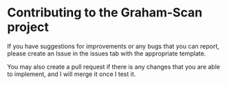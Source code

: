# Contributing to the Graham-Scan project

If you have suggestions for improvements or any bugs that you can report, please create an Issue in the issues tab with the appropriate
template.

You may also create a pull request if there is any changes that you are able to implement, and I will merge it once I test it.
